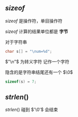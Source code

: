 
## $sizeof$

$sizeof$ 是操作符，单目操作符

$sizeof$ 计算的结果单位都是 **字节**

对于字符串

```c++
char s[] = "\num=%d";
```

$"\n"$ 为转义字符 记作一个字符

隐含的是字符串结尾还有一个 $\0$

```c++
sizeof(s) = 7;
```

 

## $strlen()$

$strlen()$ 碰到 $'\0'$ 会结束



